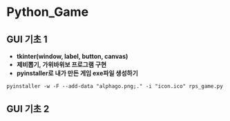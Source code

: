 # Python_Game

## GUI 기초 1
- **tkinter(window, label, button, canvas)**    
- **제비뽑기, 가위바위보 프로그램 구현**  
- **pyinstaller로 내가 만든 게임 exe파일 생성하기**  
```
pyinstaller -w -F --add-data "alphago.png;." -i "icon.ico" rps_game.py
```    


## GUI 기초 2


